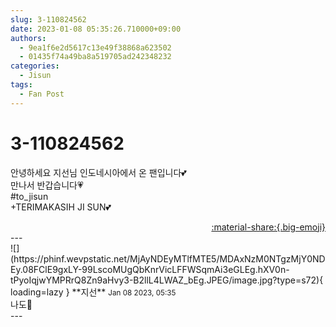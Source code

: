 ```yaml
---
slug: 3-110824562
date: 2023-01-08 05:35:26.710000+09:00
authors:
  - 9ea1f6e2d5617c13e49f38868a623502
  - 01435f74a49ba8a519705ad242348232
categories:
  - Jisun
tags:
  - Fan Post
---
```


# 3-110824562

<div class="post-container" markdown="1">
<div class="content-container md-sidebar__scrollwrap" markdown="1">

안녕하세요 지선님 인도네시아에서 온 팬입니다💕<br>만나서 반갑습니다💗<br>\#to_jisun <br>+TERIMAKASIH JI SUN💕

</div>
</div>

<div style="text-align: right;" markdown="1">
<a href="https://weverse.io/fromis9/fanpost/3-110824562" style="text-align: right;">:material-share:{.big-emoji}</a>
</div>
---

<div class="comments-container md-sidebar__scrollwrap" markdown="1">
<div class="comment" markdown="1">
<div class='id-container' markdown="1">
![](https://phinf.wevpstatic.net/MjAyNDEyMTlfMTE5/MDAxNzM0NTgzMjY0NDEy.08FClE9gxLY-99LscoMUgQbKnrVicLFFWSqmAi3eGLEg.hXV0n-tPyoIqjwYMPRrQ8Zn9aHvy3-B2llL4LWAZ_bEg.JPEG/image.jpg?type=s72){ loading=lazy }
**<span class="artist">지선</span>** <small>Jan 08 2023, 05:35</small><br>
</div>
<div class='comment-body' markdown="1">
나도🖤
</div>
</div>
</div>
---
